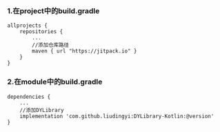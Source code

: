 ### 1.在project中的build.gradle

    allprojects {
        repositories {
            ...
            //添加仓库路径
            maven { url "https://jitpack.io" }
        }
    }

### 2.在module中的build.gradle

    dependencies {
        ...
        //添加DYLibrary
        implementation 'com.github.liudingyi:DYLibrary-Kotlin:@version'
    }
